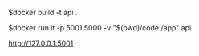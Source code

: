 $docker build -t api .

$docker run it -p 5001:5000 -v "$(pwd)/code:/app" api

http://127.0.0.1:5001

